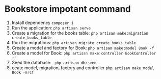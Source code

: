 # Bookstore impotant command
1. Install dependency
`composer i`
2. Run the application:
`php artisan serve`
3. Create a migration for the books table:
 `php artisan make:migration create_books_table`
4. Run the migrations:
`php artisan migrate create_books_table`
5. Create a model and factory for Book:
 `php artisan make:model Book -f`
6. Create a model for Book:
`php artisan make:controller BookController -r`
7. Seed the database:
` php artisan db:seed`
8. ceate model, migration, factory and controller
`php artisan make:model Book -mrcf`

